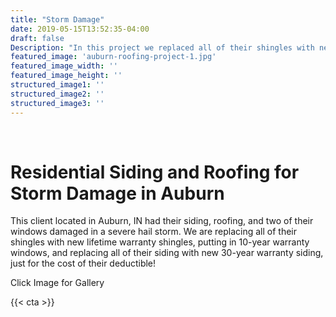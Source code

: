 ```yaml
---
title: "Storm Damage"
date: 2019-05-15T13:52:35-04:00
draft: false
Description: "In this project we replaced all of their shingles with new lifetime warranty shingles, put in 10-year warranty windows, and replaced all of their siding with new 30-year warranty siding."
featured_image: 'auburn-roofing-project-1.jpg'
featured_image_width: ''
featured_image_height: ''
structured_image1: ''
structured_image2: ''
structured_image3: ''
---
```

<br>
<h1 class="h2 col-10 mx4 pb3 pt3">Residential Siding and Roofing for Storm Damage in Auburn
</h1>
<p class="col-10 mx4 pb1 pt1">This client located in Auburn, IN had their siding, roofing, and two of their windows damaged in a severe hail storm. We are replacing all of their shingles with new lifetime warranty shingles, putting in 10-year warranty windows, and replacing all of their siding with new 30-year warranty siding, just for the cost of their deductible!</p>
<p class="col-6 mx4 pb1 pt1">  <span>Click Image for Gallery</span>
<amp-img lightbox="hero"
  src="/auburn-roofing-project-1.jpg"
  width="400"
  height="300"
  layout="responsive">

</amp-img>

<div hidden>
  <amp-img lightbox="hero"
    src="/auburn-siding-project-1.jpg"
    layout="responsive"
    width="400"
    height="710"></amp-img>
  <amp-img lightbox="hero"
    src="/auburn-siding-project-2.jpg"
    width="400"
    height="300"
    layout="responsive"></amp-img>
</div>
</p>
{{< cta >}}
